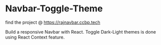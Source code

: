 # Navbar-Toggle-Theme

find the project @ https://rajnavbar.ccbp.tech

Build a responsive Navbar with React.
Toggle Dark-Light themes is done using React Context feature.
